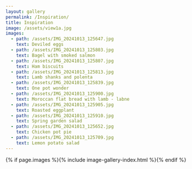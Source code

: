 ```yaml
---
layout: gallery
permalink: /Inspiration/
title: Inspiration
image: /assets/view1a.jpg
images:
  - path: /assets/IMG_20241013_125647.jpg
    text: Deviled eggs
  - path: /assets/IMG_20241013_125803.jpg
    text: Bagel with smoked salmon
  - path: /assets/IMG_20241013_125807.jpg
    text: Ham biscuits
  - path: /assets/IMG_20241013_125813.jpg
    text: Lamb shanks and polenta
  - path: /assets/IMG_20241013_125839.jpg
    text: One pot wonder
  - path: /assets/IMG_20241013_125900.jpg
    text: Moroccan flat bread with lamb - labne
  - path: /assets/IMG_20241013_125905.jpg
    text: Roasted eggplant
  - path: /assets/IMG_20241013_125910.jpg
    text: Spring garden salad
  - path: /assets/IMG_20241013_125652.jpg
    text: Chicken pot pie
  - path: /assets/IMG_20241013_125709.jpg
    text: Lemon potato salad
---
```

{% if page.images %}{% include image-gallery-index.html %}{% endif %}

<!-- {% include gallery-content.html %} -->
